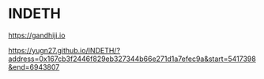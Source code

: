 # INDETH

https://gandhiji.io








https://yugn27.github.io/INDETH/?address=0x167cb3f2446f829eb327344b66e271d1a7efec9a&start=5417398&end=6943807
